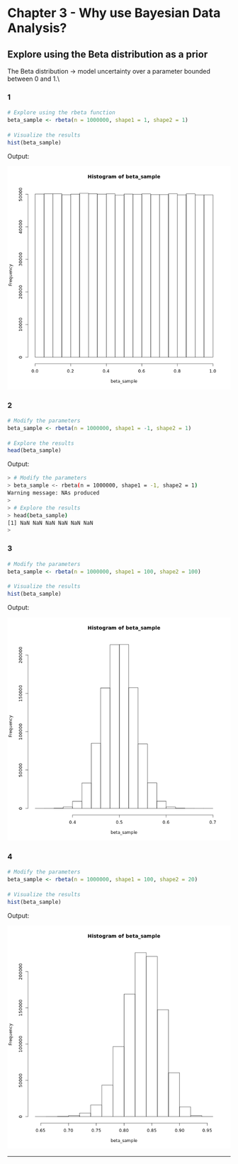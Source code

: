 # Chapter 3 - Why use Bayesian Data Analysis?
## Explore using the Beta distribution as a prior
The Beta distribution -> model uncertainty over a parameter bounded between 0 and 1.\

### 1

```r
# Explore using the rbeta function
beta_sample <- rbeta(n = 1000000, shape1 = 1, shape2 = 1)

# Visualize the results
hist(beta_sample)

```

Output:

![ch3plot1](ch3plot1.png)

### 2

```r
# Modify the parameters
beta_sample <- rbeta(n = 1000000, shape1 = -1, shape2 = 1)

# Explore the results
head(beta_sample)
```

Output:

```bash
> # Modify the parameters
> beta_sample <- rbeta(n = 1000000, shape1 = -1, shape2 = 1)
Warning message: NAs produced
> 
> # Explore the results
> head(beta_sample)
[1] NaN NaN NaN NaN NaN NaN
> 

```

### 3

```r
# Modify the parameters
beta_sample <- rbeta(n = 1000000, shape1 = 100, shape2 = 100)

# Visualize the results
hist(beta_sample)

```
Output:

![ch3plot2](ch3plot2.png)

### 4

```r
# Modify the parameters
beta_sample <- rbeta(n = 1000000, shape1 = 100, shape2 = 20)

# Visualize the results
hist(beta_sample)

```
Output:

![ch3plot3](ch3plot3.png)

***

